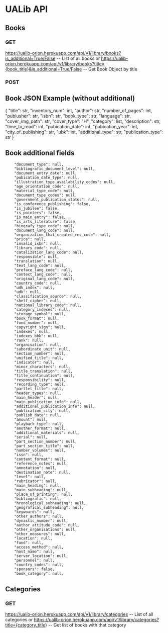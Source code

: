 # UALib API

## Books
### GET
https://ualib-orion.herokuapp.com/api/v1/library/books?is_additional=True/False -- List of all books 
or
https://ualib-orion.herokuapp.com/api/v1/library/books?title={book_title}&is_additional=True/False -- Get Book Object by title

### POST
## Book JSON Example (without additional)
{
    "title": str,
    "inventory_num": int,
    "author": str,
    "number_of_pages": int,
    "publusher": str,
    "isbn": str,
    "book_type": str,
    "language": str,
    "cover_img_path": str,
    "cover_type": "H",
    "category": list,
    "description": str,
    "time_to_read": int,
    "pubication_date": int,
    "pubication_year": int,
    "city_of_publishing": str,
    "ubk": int,
    "additional_type": str,
    "publication_type": str
}
## Book additional fields 
        "document_type": null,
        "bibliografic_document_level": null,
        "document_entry_date": null,
        "pubication_date_type": null,
        "illustration_type_availability_codes": null,
        "age_orientation_code": null,
        "material_type_code": null,
        "document_type_codes": null,
        "government_publication_status": null,
        "is_conference_publishing": false,
        "is_jubilee": false,
        "is_pointers": false,
        "is_main_entry": false,
        "is_arts_literature": false,
        "biografy_type_code": null,
        "document_lang_code": null,
        "organization_that_created_rec_code": null,
        "price": null,
        "invalid_isbn": null,
        "library_code": null,
        "catalization_lang_code": null,
        "responsible": null,
        "translation": null,
        "text_lang_code": null,
        "preface_lang_code": null,
        "context_lang_code": null,
        "original_lang_code": null,
        "country_code": null,
        "udk_index": null,
        "udk": null,
        "classification_source": null,
        "shelf_cipher": null,
        "national_library_code": null,
        "category_indexes": null,
        "storage_symbol": null,
        "book_format": null,
        "fond_number": null,
        "copyright_sign": null,
        "indexes": null,
        "indexes_bbk": null,
        "rank": null,
        "organisation": null,
        "subordinate_unit": null,
        "section_number": null,
        "unified_title": null,
        "indicator": null,
        "minor_characters": null,
        "title_translation": null,
        "title_continuation": null,
        "responsibility": null,
        "recording_type": null,
        "parllel_title": null,
        "header_types": null,
        "main_header": null,
        "main_publication_info": null,
        "additional_publication_info": null,
        "publication_city": null,
        "publish_date": null,
        "amount": null,
        "playback_type": null,
        "another_format": null,
        "additional_materials": null,
        "serial": null,
        "part_section_number": null,
        "part_section_title": null,
        "number_volumes": null,
        "issn": null,
        "content_format": null,
        "reference_notes": null,
        "annotation": null,
        "destination_note": null,
        "level": null,
        "rubricator": null,
        "main_heading": null,
        "main_subheading": null,
        "place_of_printing": null,
        "bibliografic": null,
        "hronological_subheading": null,
        "geografical_subheading": null,
        "keywoards": null,
        "other_authors": null,
        "dynastic_number": null,
        "author_attitude_code": null,
        "other_organisations": null,
        "other_measures": null,
        "location": null,
        "fund": null,
        "access_method": null,
        "host_name": null,
        "server_location": null,
        "personnel": null,
        "country_codes": null,
        "sponsors": false,
        "book_category": null,





## Categories
### GET
https://ualib-orion.herokuapp.com/api/v1/library/categories -- List of all categories 
or
https://ualib-orion.herokuapp.com/api/v1/library/categories?title={category_title} -- Get list of books with that category

